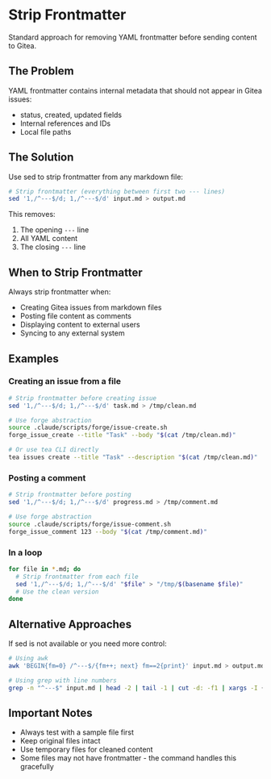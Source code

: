 # Strip Frontmatter

Standard approach for removing YAML frontmatter before sending content to Gitea.

## The Problem

YAML frontmatter contains internal metadata that should not appear in Gitea issues:
- status, created, updated fields
- Internal references and IDs
- Local file paths

## The Solution

Use sed to strip frontmatter from any markdown file:

```bash
# Strip frontmatter (everything between first two --- lines)
sed '1,/^---$/d; 1,/^---$/d' input.md > output.md
```

This removes:
1. The opening `---` line
2. All YAML content
3. The closing `---` line

## When to Strip Frontmatter

Always strip frontmatter when:
- Creating Gitea issues from markdown files
- Posting file content as comments
- Displaying content to external users
- Syncing to any external system

## Examples

### Creating an issue from a file
```bash
# Strip frontmatter before creating issue
sed '1,/^---$/d; 1,/^---$/d' task.md > /tmp/clean.md

# Use forge abstraction
source .claude/scripts/forge/issue-create.sh
forge_issue_create --title "Task" --body "$(cat /tmp/clean.md)"

# Or use tea CLI directly
tea issues create --title "Task" --description "$(cat /tmp/clean.md)"
```

### Posting a comment
```bash
# Strip frontmatter before posting
sed '1,/^---$/d; 1,/^---$/d' progress.md > /tmp/comment.md

# Use forge abstraction
source .claude/scripts/forge/issue-comment.sh
forge_issue_comment 123 --body "$(cat /tmp/comment.md)"
```

### In a loop
```bash
for file in *.md; do
  # Strip frontmatter from each file
  sed '1,/^---$/d; 1,/^---$/d' "$file" > "/tmp/$(basename $file)"
  # Use the clean version
done
```

## Alternative Approaches

If sed is not available or you need more control:

```bash
# Using awk
awk 'BEGIN{fm=0} /^---$/{fm++; next} fm==2{print}' input.md > output.md

# Using grep with line numbers
grep -n "^---$" input.md | head -2 | tail -1 | cut -d: -f1 | xargs -I {} tail -n +$(({}+1)) input.md
```

## Important Notes

- Always test with a sample file first
- Keep original files intact
- Use temporary files for cleaned content
- Some files may not have frontmatter - the command handles this gracefully
